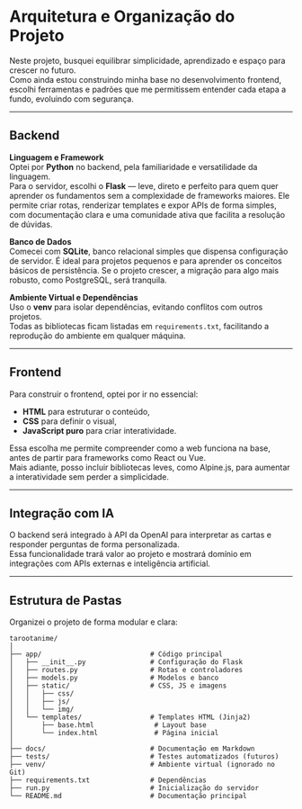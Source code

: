 # Arquitetura e Organização do Projeto

Neste projeto, busquei equilibrar simplicidade, aprendizado e espaço para crescer no futuro.  
Como ainda estou construindo minha base no desenvolvimento frontend, escolhi ferramentas e padrões que me permitissem entender cada etapa a fundo, evoluindo com segurança.

---

## Backend

**Linguagem e Framework**  
Optei por **Python** no backend, pela familiaridade e versatilidade da linguagem.  
Para o servidor, escolhi o **Flask** — leve, direto e perfeito para quem quer aprender os fundamentos sem a complexidade de frameworks maiores. Ele permite criar rotas, renderizar templates e expor APIs de forma simples, com documentação clara e uma comunidade ativa que facilita a resolução de dúvidas.

**Banco de Dados**  
Comecei com **SQLite**, banco relacional simples que dispensa configuração de servidor. É ideal para projetos pequenos e para aprender os conceitos básicos de persistência. Se o projeto crescer, a migração para algo mais robusto, como PostgreSQL, será tranquila.

**Ambiente Virtual e Dependências**  
Uso o **venv** para isolar dependências, evitando conflitos com outros projetos.  
Todas as bibliotecas ficam listadas em `requirements.txt`, facilitando a reprodução do ambiente em qualquer máquina.

---

## Frontend

Para construir o frontend, optei por ir no essencial:  
- **HTML** para estruturar o conteúdo,  
- **CSS** para definir o visual,  
- **JavaScript puro** para criar interatividade.

Essa escolha me permite compreender como a web funciona na base, antes de partir para frameworks como React ou Vue.  
Mais adiante, posso incluir bibliotecas leves, como Alpine.js, para aumentar a interatividade sem perder a simplicidade.

---

## Integração com IA

O backend será integrado à API da OpenAI para interpretar as cartas e responder perguntas de forma personalizada.  
Essa funcionalidade trará valor ao projeto e mostrará domínio em integrações com APIs externas e inteligência artificial.

---

## Estrutura de Pastas

Organizei o projeto de forma modular e clara:

```plaintext
tarootanime/
│
├── app/                           # Código principal
│   ├── __init__.py                # Configuração do Flask
│   ├── routes.py                  # Rotas e controladores
│   ├── models.py                  # Modelos e banco
│   ├── static/                    # CSS, JS e imagens
│   │   ├── css/
│   │   ├── js/
│   │   └── img/
│   └── templates/                 # Templates HTML (Jinja2)
│       ├── base.html               # Layout base
│       └── index.html              # Página inicial
│
├── docs/                          # Documentação em Markdown
├── tests/                         # Testes automatizados (futuros)
├── venv/                          # Ambiente virtual (ignorado no Git)
├── requirements.txt               # Dependências
├── run.py                         # Inicialização do servidor
└── README.md                      # Documentação principal
